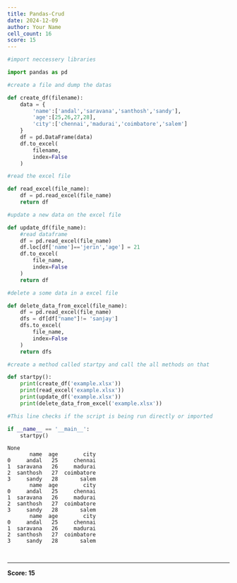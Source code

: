 ```yaml
---
title: Pandas-Crud
date: 2024-12-09
author: Your Name
cell_count: 16
score: 15
---
```


```python
#import neccessery libraries
```


```python
import pandas as pd
```


```python
#create a file and dump the datas
```


```python
def create_df(filename):
    data = {
        'name':['andal','saravana','santhosh','sandy'],
        'age':[25,26,27,28],
        'city':['chennai','madurai','coimbatore','salem']
    }
    df = pd.DataFrame(data)
    df.to_excel(
        filename,
        index=False
    )
```


```python
#read the excel file
```


```python
def read_excel(file_name):
    df = pd.read_excel(file_name)
    return df
```


```python
#update a new data on the excel file
```


```python
def update_df(file_name):
    #read dataframe
    df = pd.read_excel(file_name)
    df.loc[df['name']=='jerin','age'] = 21
    df.to_excel(
        file_name,
        index=False
    )
    return df
```


```python
#delete a some data in a excel file
```


```python
def delete_data_from_excel(file_name):
    df = pd.read_excel(file_name)
    dfs = df[df["name"]!= 'sanjay']
    dfs.to_excel(
        file_name,
        index=False
    )
    return dfs
```


```python
#create a method called startpy and call the all methods on that
```


```python
def startpy():
    print(create_df('example.xlsx'))
    print(read_excel('example.xlsx'))
    print(update_df('example.xlsx'))
    print(delete_data_from_excel('example.xlsx'))
```


```python
#This line checks if the script is being run directly or imported
```


```python
if __name__ == '__main__':
    startpy()
```

    None
           name  age        city
    0     andal   25     chennai
    1  saravana   26     madurai
    2  santhosh   27  coimbatore
    3     sandy   28       salem
           name  age        city
    0     andal   25     chennai
    1  saravana   26     madurai
    2  santhosh   27  coimbatore
    3     sandy   28       salem
           name  age        city
    0     andal   25     chennai
    1  saravana   26     madurai
    2  santhosh   27  coimbatore
    3     sandy   28       salem



```python

```


```python

```


---
**Score: 15**
